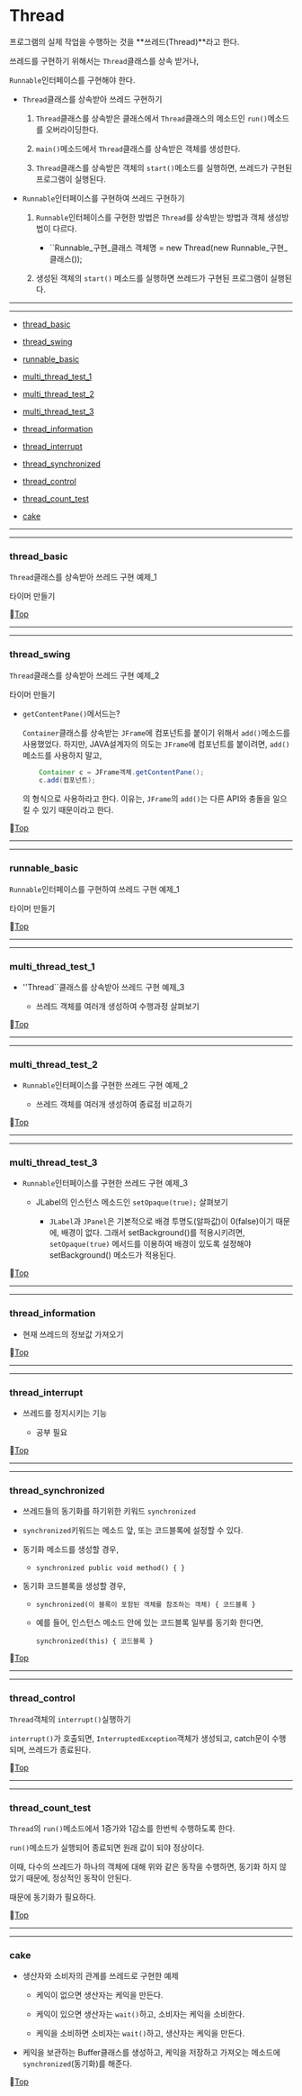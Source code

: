 # Thread

프로그램의 실제 작업을 수행하는 것을 **쓰레드(Thread)**라고 한다.

쓰레드를 구현하기 위해서는 ``Thread``클래스를 상속 받거나,

``Runnable``인터페이스를 구현해야 한다.

* ``Thread``클래스를 상속받아 쓰레드 구현하기

	1. ``Thread``클래스를 상속받은 클래스에서 ``Thread``클래스의 메소드인 ``run()``메소드를 오버라이딩한다.
	
	1. ``main()``메소드에서 ``Thread``클래스를 상속받은 객체를 생성한다.
	
	1. ``Thread``클래스를 상속받은 객체의 ``start()``메소드를 실행하면, 쓰레드가 구현된 프로그램이 실행된다.
	
* ``Runnable``인터페이스를 구현하여 쓰레드 구현하기

	1. ``Runnable``인터페이스를 구현한 방법은 ``Thread``를 상속받는 방법과 객체 생성방법이 다르다.
	
		* ``Runnable_구현_클래스  객체명  =  new Thread(new Runnable_구현_클래스());
		
	1. 생성된 객체의 ``start()`` 메소드를 실행하면 쓰레드가 구현된 프로그램이 실행된다.

---
---

* [thread_basic](#thread_basic)


* [thread_swing](#thread_swing)


* [runnable_basic](#runnable_basic)


* [multi_thread_test_1](#multi_thread_test_1)


* [multi_thread_test_2](#multi_thread_test_2)


* [multi_thread_test_3](#multi_thread_test_3)


* [thread_information](#thread_information)


* [thread_interrupt](#thread_interrupt)


* [thread_synchronized](#thread_synchronized)


* [thread_control](#thread_control)


* [thread_count_test](#thread_count_test)


* [cake](#cake)

---
---

### thread_basic

``Thread``클래스를 상속받아 쓰레드 구현 예제_1

타이머 만들기

:camel:[Top](#thread)

---
---

### thread_swing

``Thread``클래스를 상속받아 쓰레드 구현 예제_2

타이머 만들기

* ``getContentPane()``메서드는?

	``Container``클래스를 상속받는 ``JFrame``에 컴포넌트를 붙이기 위해서 ``add()``메소드를 사용했었다.
	하지만, JAVA설계자의 의도는 ``JFrame``에 컴포넌트를 붙이려면, ``add()``메소드를 사용하지 말고,
	```java
		Container c = JFrame객체.getContentPane();
		c.add(컴포넌트);
	```
	의 형식으로 사용하라고 한다.
	이유는, ``JFrame``의 ``add()``는 다른 API와 충돌을 일으킬 수 있기 때문이라고 한다.


:camel:[Top](#thread)

---
---

### runnable_basic

``Runnable``인터페이스를 구현하여 쓰레드 구현 예제_1

타이머 만들기

:camel:[Top](#thread)

---
---

### multi_thread_test_1

* ''Thread``클래스를 상속받아 쓰레드 구현 예제_3

	* 쓰레드 객체를 여러개 생성하여 수행과정 살펴보기

:camel:[Top](#thread)

---
---

### multi_thread_test_2

* ``Runnable``인터페이스를 구현한 쓰레드 구현 예제_2

	* 쓰레드 객체를 여러개 생성하여 종료점 비교하기
	
:camel:[Top](#thread)

---
---

### multi_thread_test_3

* ``Runnable``인터페이스를 구현한 쓰레드 구현 예제_3

	* JLabel의 인스턴스 메소드인 ``setOpaque(true);`` 살펴보기
	
		* ``JLabel``과 ``JPanel``은 기본적으로 배경 투명도(알파값)이 0(false)이기 때문에, 배경이 없다. 그래서 setBackground()를 적용시키려면, ``setOpaque(true)`` 메서드를 이용하여 배경이 있도록 설정해야 setBackground() 메소드가 적용된다.
	
:camel:[Top](#thread)

---
---

### thread_information

* 현재 쓰레드의 정보값 가져오기

:camel:[Top](#thread)

---
---

### thread_interrupt

* 쓰레드를 정지시키는 기능

	* 공부 필요
	
:camel:[Top](#thread)
	
---
---

### thread_synchronized

* 쓰레드들의 동기화를 하기위한 키워드 ``synchronized``

* ``synchronized``키워드는 메소드 앞, 또는 코드블록에 설정할 수 있다.

* 동기화 메소드를 생성할 경우,

	* ``synchronized public void method() { }``
	
* 동기화 코드블록을 생성할 경우,

	* ``synchronized(이 블록이 포함된 객체를 참조하는 객체) { 코드블록 }``
	
	* 예를 들어, 인스턴스 메소드 안에 있는 코드블록 일부를 동기화 한다면,
	
		``synchronized(this) { 코드블록 }``
		
:camel:[Top](#thread)	

---
---

### thread_control

``Thread``객체의 ``interrupt()``실행하기

``interrupt()``가 호출되면, ``InterruptedException``객체가 생성되고, catch문이 수행되며, 쓰레드가 종료된다.

:camel:[Top](#thread)

---
---

### thread_count_test

``Thread``의 ``run()``메소드에서 1증가와 1감소를 한번씩 수행하도록 한다.

``run()``메소드가 실행되어 종료되면 원래 값이 되야 정상이다.

이때, 다수의 쓰레드가 하나의 객체에 대해 위와 같은 동작을 수행하면, 동기화 하지 않았기 때문에, 정상적인 동작이 안된다.

때문에 동기화가 필요하다.

:camel:[Top](#thread)

---
---

### cake

* 생산자와 소비자의 관계를 쓰레드로 구현한 예제

	* 케익이 없으면 생산자는 케익을 만든다.

	* 케익이 있으면 생산자는 ``wait()``하고, 소비자는 케익을 소비한다.

	* 케익을 소비하면 소비자는 ``wait()``하고, 생산자는 케익을 만든다.

* 케익을 보관하는 Buffer클래스를 생성하고, 케익을 저장하고 가져오는 메소드에 ``synchronized``(동기화)를 해준다.

:camel:[Top](#thread)